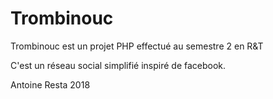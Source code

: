 # Trombinouc

Trombinouc est un projet PHP effectué au semestre 2 en R&amp;T

C'est un réseau social simplifié inspiré de facebook.

Antoine Resta 2018
